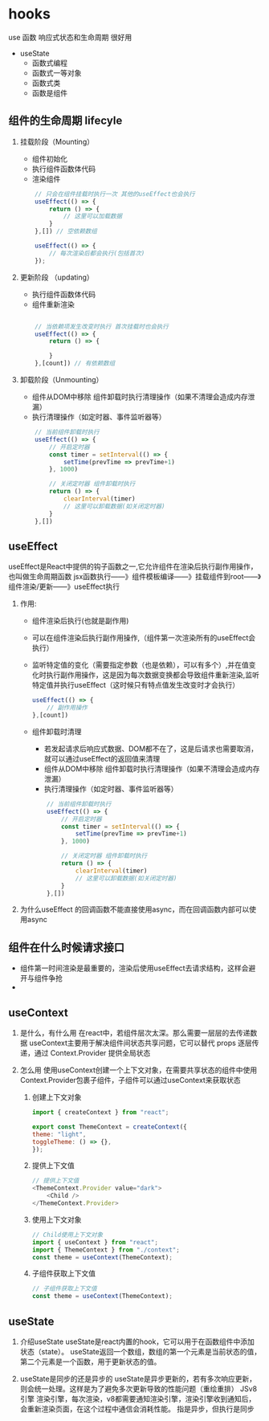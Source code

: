 # hooks
use
函数
响应式状态和生命周期
很好用

- useState
    - 函数式编程
    - 函数式一等对象
    - 函数式类
    - 函数是组件

## 组件的生命周期 lifecyle
1. 挂载阶段（Mounting）
    - 组件初始化
    - 执行组件函数体代码
    - 渲染组件
    ```js
        // 只会在组件挂载时执行一次 其他的useEffect也会执行
        useEffect(() => {
            return () => {
                // 这里可以加载数据
            }
        },[]) // 空依赖数组

        useEffect(() => {
            // 每次渲染后都会执行(包括首次)
        });
    ```
2. 更新阶段 （updating）
    - 执行组件函数体代码
    - 组件重新渲染
    ```js

        // 当依赖项发生改变时执行 首次挂载时也会执行
        useEffect(() => {
            return () => {

            }
        },[count]) // 有依赖数组
    ```

3. 卸载阶段（Unmounting）
    - 组件从DOM中移除
        组件卸载时执行清理操作（如果不清理会造成内存泄漏）
    - 执行清理操作（如定时器、事件监听器等）
    ```js
        // 当前组件卸载时执行
        useEffect(() => {
            // 开启定时器
            const timer = setInterval(() => {
                setTime(prevTime => prevTime+1)
            }, 1000)

            // 关闭定时器 组件卸载时执行
            return () => {
                clearInterval(timer)
                // 这里可以卸载数据(如关闭定时器)
            }
        },[])
    ```


## useEffect
useEffect是React中提供的钩子函数之一,它允许组件在渲染后执行副作用操作，也叫做生命周期函数
jsx函数执行——》组件模板编译——》挂载组件到root——》组件渲染/更新——》useEffect执行
1. 作用:
    - 组件渲染后执行(也就是副作用)
    - 可以在组件渲染后执行副作用操作,（组件第一次渲染所有的useEffect会执行）
    - 监听特定值的变化（需要指定参数（也是依赖），可以有多个）,并在值变化时执行副作用操作，这是因为每次数据变换都会导致组件重新渲染,监听特定值并执行useEffect（这时候只有特点值发生改变时才会执行）

        ```js
        useEffect(() => {
            // 副作用操作
        },[count])
        ```
    - 组件卸载时清理
        - 若发起请求后响应式数据、DOM都不在了，这是后请求也需要取消，就可以通过useEffect的返回值来清理
         - 组件从DOM中移除
            组件卸载时执行清理操作（如果不清理会造成内存泄漏）
        - 执行清理操作（如定时器、事件监听器等）
        ```js
            // 当前组件卸载时执行
            useEffect(() => {
                // 开启定时器
                const timer = setInterval(() => {
                    setTime(prevTime => prevTime+1)
                }, 1000)

                // 关闭定时器 组件卸载时执行
                return () => {
                    clearInterval(timer)
                    // 这里可以卸载数据(如关闭定时器)
                }
            },[])
        ```

2. 为什么useEffect 的回调函数不能直接使用async，而在回调函数内部可以使用async
 

## 组件在什么时候请求接口
- 组件第一时间渲染是最重要的，渲染后使用useEffect去请求结构，这样会避开与组件争抢
- 

## useContext
1. 是什么，有什么用
    在react中，若组件层次太深。那么需要一层层的去传递数据
    useContext主要用于解决组件间状态共享问题，它可以替代 props 逐层传递，通过 Context.Provider 提供全局状态

2. 怎么用
    使用useContext创建一个上下文对象，在需要共享状态的组件中使用Context.Provider包裹子组件，子组件可以通过useContext来获取状态
    
    1. 创建上下文对象
        ```js
        import { createContext } from "react";

        export const ThemeContext = createContext({
        theme: "light",
        toggleTheme: () => {},
        });
        ```
    2. 提供上下文值
        ```js
        // 提供上下文值
        <ThemeContext.Provider value="dark">
            <Child />
        </ThemeContext.Provider>
        ```
    3. 使用上下文对象
        ```js
        // Child使用上下文对象
        import { useContext } from "react";
        import { ThemeContext } from "./context";
        const theme = useContext(ThemeContext);
        ```

    4. 子组件获取上下文值
        ```js
        // 子组件获取上下文值
        const theme = useContext(ThemeContext);
    
## useState
1. 介绍useState
    useState是react内置的hook，它可以用于在函数组件中添加状态（state）。
    useState返回一个数组，数组的第一个元素是当前状态的值，第二个元素是一个函数，用于更新状态的值。

2. useState是同步的还是异步的
    useState是异步更新的，若有多次响应更新，则会统一处理。这样是为了避免多次更新导致的性能问题（重绘重排）
    JSv8引擎 渲染引擎，每次渲染，v8都需要通知渲染引擎，渲染引擎收到通知后，会重新渲染页面，在这个过程中通信会消耗性能。
    指是异步，但执行是同步